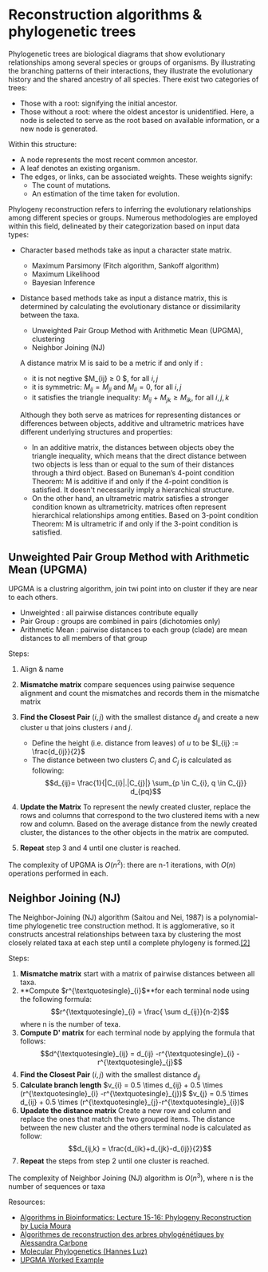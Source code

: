 # Reconstruction algorithms & phylogenetic trees
 
Phylogenetic trees are biological diagrams that show evolutionary relationships among several species or groups of organisms. By illustrating the branching patterns of their interactions, they illustrate the evolutionary history and the shared ancestry of all species. There exist two categories of trees:
- Those with a root: signifying the initial ancestor.
- Those without a root: where the oldest ancestor is unidentified. Here, a node is selected to serve as the root based on available information, or a new node is generated.
  
Within this structure:
- A node represents the most recent common ancestor.
- A leaf denotes an existing organism.
- The edges, or links, can be associated weights. These weights signify:
  - The count of mutations.
  - An estimation of the time taken for evolution.


Phylogeny reconstruction refers to inferring the evolutionary relationships among different species or groups. Numerous methodologies are employed within this field, delineated by their categorization based on input data types:
* Character based methods take as input a character state matrix.
  * Maximum Parsimony (Fitch algorithm, Sankoff algorithm)
  * Maximum Likelihood
  * Bayesian Inference
* Distance based methods take as input a distance matrix, this is determined by calculating the evolutionary distance or dissimilarity between the taxa.
  * Unweighted Pair Group Method with Arithmetic Mean (UPGMA), clustering
  * Neighbor Joining (NJ)

  A distance matrix M is said to be a metric if and only if :
  * it is not negtive  $M_{ij} ≥ 0 $, for all  $i, j$
  * it is symmetric: $M_{ij} = M_{ji}$ and $M_{ii} = 0$, for all $i, j$
  * it satisfies the triangle inequality: $M_{ij}$ + $M_{jk} ≥ M_{ik}$, for all $i, j, k$

  Although they both serve as matrices for representing distances or differences between objects, additive and ultrametric matrices have different underlying structures and properties:
  * In an additive matrix, the distances between objects obey the triangle inequality, which means that the direct distance between two objects is less than or equal to the sum of their distances through a third object. Based on Buneman’s 4-point condition Theorem:  M is additive if and only if the 4-point condition is satisfied. It doesn't necessarily imply a hierarchical structure.
  * On the other hand, an ultrametric matrix satisfies a stronger condition known as ultrametricity. matrices often represent hierarchical relationships among entities. Based on 3-point condition Theorem: M is ultrametric if and only if the 3-point condition is satisfied.
 
 
## Unweighted Pair Group Method with Arithmetic Mean (UPGMA)
UPGMA is a clustring algorithm, join twi point into on cluster if they are near to each others.
* Unweighted : all pairwise distances contribute equally
* Pair Group : groups are combined in pairs (dichotomies only)
* Arithmetic Mean : pairwise distances to each group (clade) are mean distances to all members of that group

Steps: 
1. Align & name
2. **Mismatche matrix** compare sequences using pairwise sequence alignment and count the mismatches and records them in the mismatche matrix
3. **Find the Closest Pair** $(i,j)$ with the smallest distance $d_{ij}$ and create a new cluster u that joins clusters $i$ and $j$.
   *  Define the height (i.e. distance from leaves) of $u$ to be $l_{ij} := \frac{d_{ij}}{2}$
   * The distance between two clusters $C_{i}$ and $C_{j}$ is calculated as following:
   $$d_{ij}= \frac{1}{|C_{i}|.|C_{j}|} \sum_{p \in C_{i}, q \in C_{j}} d_{pq}$$
  
4. **Update the Matrix** To represent the newly created cluster, replace the rows and columns that correspond to the two clustered items with a new row and column. Based on the average distance from the newly created cluster, the distances to the other objects in the matrix are computed.
5. **Repeat** step 3 and 4 until one cluster is reached.

The complexity of UPGMA is $O(n^{2})$: there are n-1 iterations, with $O(n)$ operations performed in each.

## Neighbor Joining (NJ)
The Neighbor-Joining (NJ) algorithm (Saitou and Nei, 1987) is a polynomial-time phylogenetic tree construction method. It is agglomerative, so it constructs ancestral relationships between taxa by clustering the most closely related taxa at each step until a complete phylogeny is formed.[[2]](https://www.frontiersin.org/articles/10.3389/fgene.2020.584785/full#:~:text=The%20Neighbor%2DJoining%20(NJ),a%20complete%20phylogeny%20is%20formed.)

Steps:
1. **Mismatche matrix** start with a matrix of pairwise distances between all taxa.
2. **Compute $r^{\textquotesingle}_{i}$**for each terminal node using the following formula:
   $$r^{\textquotesingle}_{i} = \frac{ \sum d_{ij}}{n-2}$$
   where n is the number of texa.
4. **Compute D' matrix** for each terminal node by applying the formula that follows:
   $$d^{\textquotesingle}_{ij} = d_{ij} -r^{\textquotesingle}_{i} -r^{\textquotesingle}_{j}$$
6. **Find the Closest Pair** $(i,j)$ with the smallest distance $d_{ij}$
7. **Calculate branch length**
   $v_{i} = 0.5 \times d_{ij} + 0.5 \times (r^{\textquotesingle}_{i} -r^{\textquotesingle}_{j})$
   $v_{j} = 0.5 \times d_{ij} + 0.5 \times (r^{\textquotesingle}_{j}-r^{\textquotesingle}_{i})$
8. **Upadate the distance matrix** Create a new row and column and replace the ones that match the two grouped items. The distance between the new cluster and the others terminal node is calculated as follow:
   $$d_{ij,k} = \frac{d_{ik}+d_{jk}-d_{ij}}{2}$$
9. **Repeat** the steps from step 2 until one cluster is reached.


The complexity of Neighbor Joining (NJ) algorithm is  $O(n^{3})$, where n is the number of sequences or taxa

Resources: 
* [Algorithms in Bioinformatics: Lecture 15-16: Phylogeny Reconstruction by Lucia Moura](https://www.site.uottawa.ca/~lucia/courses/5126-11/lecturenotes/16-17PhylogenyReconstruction.pdf)
* [Algorithmes de reconstruction des arbres phylogénétiques by Alessandra Carbone](https://www.ihes.fr/~carbone/L4_AAGB_Arbres_Phylogenetiques.pdf)
* [Molecular Phylogenetics (Hannes Luz)](https://www.molgen.mpg.de/3373145/evolution.pdf)
* [UPGMA Worked Example](http://www.slimsuite.unsw.edu.au/teaching/upgma/)

